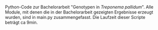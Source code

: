 Python-Code zur Bachelorarbeit "Genotypen in *Treponema pallidum*".
Alle Module, mit denen die in der Bachelorarbeit gezeigten Ergebnisse erzeugt wurden, sind in main.py zusammengefasst.
Die Laufzeit dieser Scripte beträgt ca 9min.
